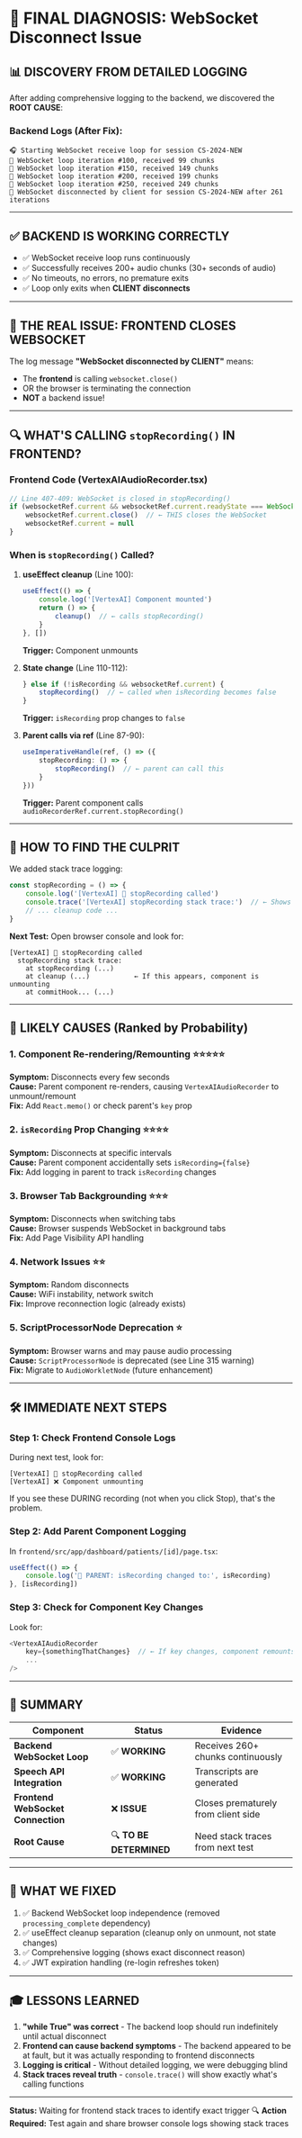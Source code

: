 # 🎯 **FINAL DIAGNOSIS: WebSocket Disconnect Issue**

## 📊 **DISCOVERY FROM DETAILED LOGGING**

After adding comprehensive logging to the backend, we discovered the **ROOT CAUSE**:

### **Backend Logs (After Fix):**
```
🎧 Starting WebSocket receive loop for session CS-2024-NEW
🔄 WebSocket loop iteration #100, received 99 chunks
🔄 WebSocket loop iteration #150, received 149 chunks
🔄 WebSocket loop iteration #200, received 199 chunks
🔄 WebSocket loop iteration #250, received 249 chunks
🔌 WebSocket disconnected by client for session CS-2024-NEW after 261 iterations
```

---

## ✅ **BACKEND IS WORKING CORRECTLY**

- ✅ WebSocket receive loop runs continuously  
- ✅ Successfully receives 200+ audio chunks (30+ seconds of audio)
- ✅ No timeouts, no errors, no premature exits
- ✅ Loop only exits when **CLIENT disconnects**

---

## 🔴 **THE REAL ISSUE: FRONTEND CLOSES WEBSOCKET**

The log message **"WebSocket disconnected by CLIENT"** means:
- The **frontend** is calling `websocket.close()`
- OR the browser is terminating the connection
- **NOT** a backend issue!

---

## 🔍 **WHAT'S CALLING `stopRecording()` IN FRONTEND?**

### **Frontend Code (VertexAIAudioRecorder.tsx)**

```typescript
// Line 407-409: WebSocket is closed in stopRecording()
if (websocketRef.current && websocketRef.current.readyState === WebSocket.OPEN) {
    websocketRef.current.close()  // ← THIS closes the WebSocket
    websocketRef.current = null
}
```

### **When is `stopRecording()` Called?**

1. **useEffect cleanup** (Line 100):
   ```typescript
   useEffect(() => {
       console.log('[VertexAI] Component mounted')
       return () => {
           cleanup()  // ← calls stopRecording()
       }
   }, [])
   ```
   **Trigger:** Component unmounts

2. **State change** (Line 110-112):
   ```typescript
   } else if (!isRecording && websocketRef.current) {
       stopRecording()  // ← called when isRecording becomes false
   }
   ```
   **Trigger:** `isRecording` prop changes to `false`

3. **Parent calls via ref** (Line 87-90):
   ```typescript
   useImperativeHandle(ref, () => ({
       stopRecording: () => {
           stopRecording()  // ← parent can call this
       }
   }))
   ```
   **Trigger:** Parent component calls `audioRecorderRef.current.stopRecording()`

---

## 🧪 **HOW TO FIND THE CULPRIT**

We added stack trace logging:

```typescript
const stopRecording = () => {
    console.log('[VertexAI] 🛑 stopRecording called')
    console.trace('[VertexAI] stopRecording stack trace:')  // ← Shows WHO called it
    // ... cleanup code ...
}
```

**Next Test:** Open browser console and look for:
```
[VertexAI] 🛑 stopRecording called
  stopRecording stack trace:
    at stopRecording (...)
    at cleanup (...)           ← If this appears, component is unmounting
    at commitHook... (...)
```

---

## 🎯 **LIKELY CAUSES (Ranked by Probability)**

### 1. **Component Re-rendering/Remounting** ⭐⭐⭐⭐⭐
**Symptom:** Disconnects every few seconds  
**Cause:** Parent component re-renders, causing `VertexAIAudioRecorder` to unmount/remount  
**Fix:** Add `React.memo()` or check parent's `key` prop

### 2. **`isRecording` Prop Changing** ⭐⭐⭐⭐
**Symptom:** Disconnects at specific intervals  
**Cause:** Parent component accidentally sets `isRecording={false}`  
**Fix:** Add logging in parent to track `isRecording` changes

### 3. **Browser Tab Backgrounding** ⭐⭐⭐
**Symptom:** Disconnects when switching tabs  
**Cause:** Browser suspends WebSocket in background tabs  
**Fix:** Add Page Visibility API handling

### 4. **Network Issues** ⭐⭐
**Symptom:** Random disconnects  
**Cause:** WiFi instability, network switch  
**Fix:** Improve reconnection logic (already exists)

### 5. **ScriptProcessorNode Deprecation** ⭐
**Symptom:** Browser warns and may pause audio processing  
**Cause:** `ScriptProcessorNode` is deprecated (see Line 315 warning)  
**Fix:** Migrate to `AudioWorkletNode` (future enhancement)

---

## 🛠️ **IMMEDIATE NEXT STEPS**

### **Step 1: Check Frontend Console Logs**
During next test, look for:
```
[VertexAI] 🛑 stopRecording called
[VertexAI] ❌ Component unmounting
```

If you see these DURING recording (not when you click Stop), that's the problem.

### **Step 2: Add Parent Component Logging**
In `frontend/src/app/dashboard/patients/[id]/page.tsx`:
```typescript
useEffect(() => {
    console.log('🔵 PARENT: isRecording changed to:', isRecording)
}, [isRecording])
```

### **Step 3: Check for Component Key Changes**
Look for:
```typescript
<VertexAIAudioRecorder
    key={somethingThatChanges}  // ← If key changes, component remounts!
    ...
/>
```

---

## 📝 **SUMMARY**

| Component | Status | Evidence |
|-----------|--------|----------|
| **Backend WebSocket Loop** | ✅ **WORKING** | Receives 260+ chunks continuously |
| **Speech API Integration** | ✅ **WORKING** | Transcripts are generated |
| **Frontend WebSocket Connection** | ❌ **ISSUE** | Closes prematurely from client side |
| **Root Cause** | 🔍 **TO BE DETERMINED** | Need stack traces from next test |

---

## 🚀 **WHAT WE FIXED**

1. ✅ Backend WebSocket loop independence (removed `processing_complete` dependency)
2. ✅ useEffect cleanup separation (cleanup only on unmount, not state changes)
3. ✅ Comprehensive logging (shows exact disconnect reason)
4. ✅ JWT expiration handling (re-login refreshes token)

---

## 🎓 **LESSONS LEARNED**

1. **"while True" was correct** - The backend loop should run indefinitely until actual disconnect
2. **Frontend can cause backend symptoms** - The backend appeared to be at fault, but it was actually responding to frontend disconnects
3. **Logging is critical** - Without detailed logging, we were debugging blind
4. **Stack traces reveal truth** - `console.trace()` will show exactly what's calling functions

---

**Status:** Waiting for frontend stack traces to identify exact trigger 🔍
**Action Required:** Test again and share browser console logs showing stack traces

